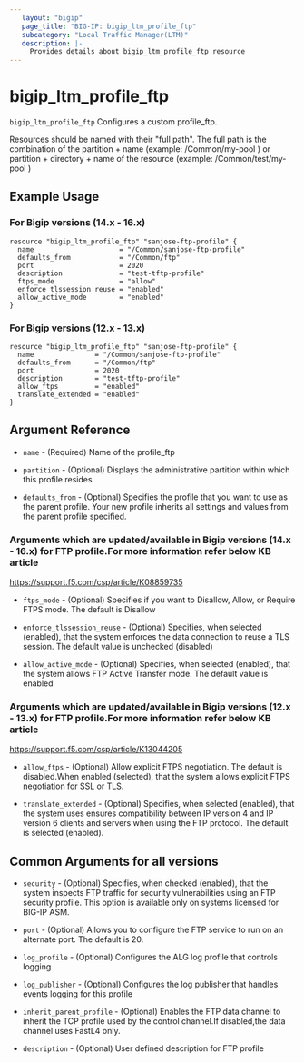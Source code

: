 ```yaml
---
   layout: "bigip"
   page_title: "BIG-IP: bigip_ltm_profile_ftp"
   subcategory: "Local Traffic Manager(LTM)"
   description: |-
     Provides details about bigip_ltm_profile_ftp resource
---
```


# bigip\_ltm\_profile_ftp

`bigip_ltm_profile_ftp` Configures a custom profile_ftp.

Resources should be named with their "full path". The full path is the combination of the partition + name (example: /Common/my-pool ) or  partition + directory + name of the resource  (example: /Common/test/my-pool )

## Example Usage


### For Bigip versions (14.x - 16.x)

```hcl
resource "bigip_ltm_profile_ftp" "sanjose-ftp-profile" {
  name                     = "/Common/sanjose-ftp-profile"
  defaults_from            = "/Common/ftp"
  port                     = 2020
  description              = "test-tftp-profile"
  ftps_mode                = "allow"
  enforce_tlssession_reuse = "enabled"
  allow_active_mode        = "enabled"
}

```      

### For Bigip versions (12.x - 13.x)

```hcl
resource "bigip_ltm_profile_ftp" "sanjose-ftp-profile" {
  name               = "/Common/sanjose-ftp-profile"
  defaults_from      = "/Common/ftp"
  port               = 2020
  description        = "test-tftp-profile"
  allow_ftps         = "enabled"
  translate_extended = "enabled"
}

```


## Argument Reference

* `name` - (Required) Name of the profile_ftp

* `partition` - (Optional) Displays the administrative partition within which this profile resides

* `defaults_from` - (Optional) Specifies the profile that you want to use as the parent profile. Your new profile inherits all settings and values from the parent profile specified.



### Arguments which are updated/available in Bigip versions (14.x - 16.x) for FTP profile.For more information refer below KB article
https://support.f5.com/csp/article/K08859735

* `ftps_mode` - (Optional) Specifies if you want to Disallow, Allow, or Require FTPS mode. The default is Disallow

* `enforce_tlssession_reuse` - (Optional) Specifies, when selected (enabled), that the system enforces the data connection to reuse a TLS session. The default value is unchecked (disabled)

* `allow_active_mode` - (Optional) Specifies, when selected (enabled), that the system allows FTP Active Transfer mode. The default value is enabled



### Arguments which are updated/available in Bigip versions (12.x - 13.x) for FTP profile.For more information refer below KB article
https://support.f5.com/csp/article/K13044205

* `allow_ftps` - (Optional) Allow explicit FTPS negotiation. The default is disabled.When enabled (selected), that the system allows explicit FTPS negotiation for SSL or TLS. 

* `translate_extended` - (Optional) Specifies, when selected (enabled), that the system uses ensures compatibility between IP version 4 and IP version 6 clients and servers when using the FTP protocol. The default is selected (enabled).



## Common Arguments for all versions

* `security` - (Optional) Specifies, when checked (enabled), that the system inspects FTP traffic for security vulnerabilities using an FTP security profile. This option is available only on systems licensed for BIG-IP ASM.

* `port` - (Optional) Allows you to configure the FTP service to run on an alternate port. The default is 20.

* `log_profile` - (Optional) Configures the ALG log profile that controls logging

* `log_publisher` - (Optional) Configures the log publisher that handles events logging for this profile

*  `inherit_parent_profile` - (Optional) Enables the FTP data channel to inherit the TCP profile used by the control channel.If disabled,the data channel uses FastL4 only.

* `description` - (Optional) User defined description for FTP profile



